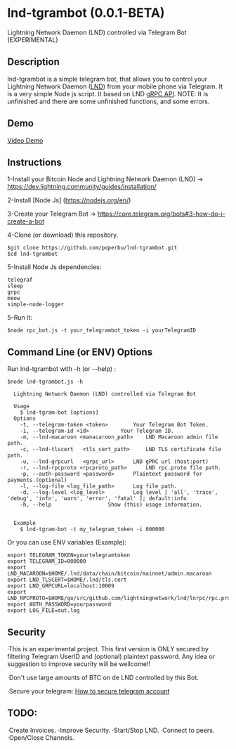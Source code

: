 # lnd-tgrambot (0.0.1-BETA)
Lightning Network Daemon (LND) controlled via Telegram Bot (EXPERIMENTAL)
## Description
lnd-tgrambot is a simple telegram bot, that allows you to control your Lightning Network Daemon ([LND](https://github.com/lightningnetwork/lnd)) from your mobile phone via Telegram. It is a very simple Node js script. It based on LND [gRPC API](https://api.lightning.community/). 
NOTE: It is unfinished and there are some unfinished functions, and some errors.

## Demo

[Video Demo](https://twitter.com/poperbu/status/1069913426124791808)

## Instructions

1-Install your Bitcoin Node and Lightning Network Daemon (LND) -> https://dev.lightning.community/guides/installation/

2-Install [Node Js] (https://nodejs.org/en/)

3-Create your Telegram Bot -> https://core.telegram.org/bots#3-how-do-i-create-a-bot

4-Clone (or download) this repository.
```
$git clone https://github.com/poperbu/lnd-tgrambot.git
$cd lnd-tgrambot
```

5-Install Node Js dependencies:
```
telegraf
sleep
grpc
meow
simple-node-logger
```

5-Run it:

 ```
$node rpc_bot.js -t your_telegrambot_token -i yourTelegramID
```


## Command Line (or ENV) Options

Run lnd-tgrambot with -h (or --help) :

```
$node lnd-tgrambot.js -h

  Lightning Network Daemon (LND) controlled via Telegram Bot

  Usage
    $ lnd-tgram-bot [options]
  Options
    -t, --telegram-token <token> 		Your Telegram Bot Token.
    -i, --telegram-id <id>			Your Telegram ID.
    -m, --lnd-macaroon <manacaroon_path>	LND Macaroon admin file path.
    -c, --lnd-tlscert	<tls_cert_path>		LND TLS certificate file path.
    -u, --lnd-grpcurl	<grpc_url>		LND gPRC url (host:port)
    -r, --lnd-rpcproto <rpcproto_path>		LND rpc.proto file path.
    -p, --auth-password <password>		Plaintext password for payments.(optional)
    -l, --log-file <log_file_path>		Log file path.
    -d, --log-level <log_level>			Log level [ 'all', 'trace', 'debug', 'info', 'warn', 'error', 'fatal' ]; default:info
    -h, --help					Show (this) usage information.


  Example
    $ lnd-tgram-bot -t my_telegram_token -i 000000
```
Or you can use ENV variables (Example):

```
export TELEGRAM_TOKEN=yourtelegramtoken
export TELEGRAM_ID=000000
export LND_MACAROON=$HOME/.lnd/data/chain/bitcoin/mainnet/admin.macaroon
export LND_TLSCERT=$HOME/.lnd/tls.cert
export LND_GRPCURL=localhost:10009
export LND_RPCPROTO=$HOME/go/src/github.com/lightningnetwork/lnd/lnrpc/rpc.proto
export AUTH_PASSWORD=yourpassword
export LOG_FILE=out.log
```

## Security

·This is an experimental project. This first version is ONLY secured by filtering Telegram UserID and (optional) plaintext password. Any idea or suggestion to improve security will be wellcome!!

·Don't use large amounts of BTC on de LND controlled by this Bot.

·Secure your telegram: [How to secure telegram account](https://www.cyclonis.com/how-to-secure-telegram-account-protect-from-hackers/)

## TODO:

·Create Invoices.
·Improve Security.
·Start/Stop LND.
·Connect to peers.
·Open/Close Channels.









